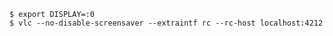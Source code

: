 



    $ export DISPLAY=:0
    $ vlc --no-disable-screensaver --extraintf rc --rc-host localhost:4212
